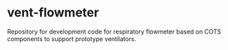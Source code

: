 # vent-flowmeter
Repository for development code for respiratory flowmeter based on COTS components to support prototype ventilators.
